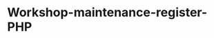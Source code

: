 # Workshop-maintenance-register-PHP

<img src="https://github.com/raOliveiraGitHub/Electronic-Vote-Angular12-Node.js14/blob/main/evote1.PNG" alt=""/>
